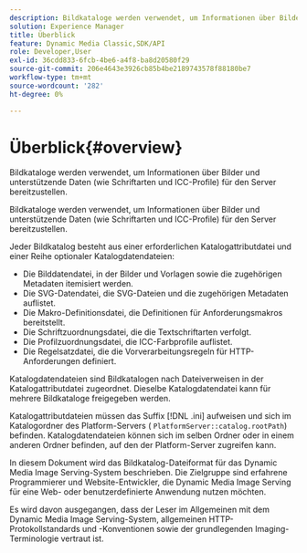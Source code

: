 ```yaml
---
description: Bildkataloge werden verwendet, um Informationen über Bilder und unterstützende Daten (wie Schriftarten und ICC-Profile) für den Server bereitzustellen.
solution: Experience Manager
title: Überblick
feature: Dynamic Media Classic,SDK/API
role: Developer,User
exl-id: 36cdd833-6fcb-4be6-a4f8-ba8d20580f29
source-git-commit: 206e4643e3926cb85b4be2189743578f88180be7
workflow-type: tm+mt
source-wordcount: '282'
ht-degree: 0%

---
```


# Überblick{#overview}

Bildkataloge werden verwendet, um Informationen über Bilder und unterstützende Daten (wie Schriftarten und ICC-Profile) für den Server bereitzustellen.

Bildkataloge werden verwendet, um Informationen über Bilder und unterstützende Daten (wie Schriftarten und ICC-Profile) für den Server bereitzustellen.

Jeder Bildkatalog besteht aus einer erforderlichen Katalogattributdatei und einer Reihe optionaler Katalogdatendateien:

* Die Bilddatendatei, in der Bilder und Vorlagen sowie die zugehörigen Metadaten itemisiert werden.
* Die SVG-Datendatei, die SVG-Dateien und die zugehörigen Metadaten auflistet.
* Die Makro-Definitionsdatei, die Definitionen für Anforderungsmakros bereitstellt.
* Die Schriftzuordnungsdatei, die die Textschriftarten verfolgt.
* Die Profilzuordnungsdatei, die ICC-Farbprofile auflistet.
* Die Regelsatzdatei, die die Vorverarbeitungsregeln für HTTP-Anforderungen definiert.

Katalogdatendateien sind Bildkatalogen nach Dateiverweisen in der Katalogattributdatei zugeordnet. Dieselbe Katalogdatendatei kann für mehrere Bildkataloge freigegeben werden.

Katalogattributdateien müssen das Suffix [!DNL .ini] aufweisen und sich im Katalogordner des Platform-Servers ( `PlatformServer::catalog.rootPath`) befinden. Katalogdatendateien können sich im selben Ordner oder in einem anderen Ordner befinden, auf den der Platform-Server zugreifen kann.

In diesem Dokument wird das Bildkatalog-Dateiformat für das Dynamic Media Image Serving-System beschrieben. Die Zielgruppe sind erfahrene Programmierer und Website-Entwickler, die Dynamic Media Image Serving für eine Web- oder benutzerdefinierte Anwendung nutzen möchten.

Es wird davon ausgegangen, dass der Leser im Allgemeinen mit dem Dynamic Media Image Serving-System, allgemeinen HTTP-Protokollstandards und -Konventionen sowie der grundlegenden Imaging-Terminologie vertraut ist.

